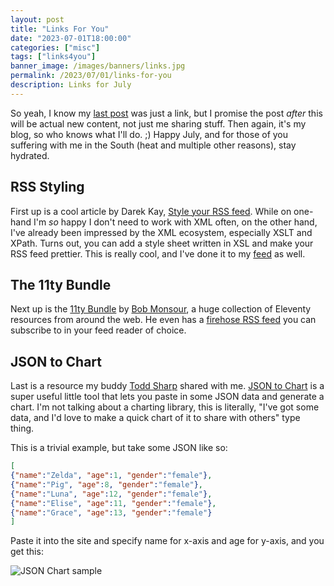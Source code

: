```yaml
---
layout: post
title: "Links For You"
date: "2023-07-01T18:00:00"
categories: ["misc"]
tags: ["links4you"]
banner_image: /images/banners/links.jpg
permalink: /2023/07/01/links-for-you
description: Links for July
---
```


So yeah, I know my [last post](https://www.raymondcamden.com/2023/06/30/algolia-devcon-2023-videos) was just a link, but I promise the post *after* this will be actual new content, not just me sharing stuff. Then again, it's my blog, so who knows what I'll do. ;) Happy July, and for those of you suffering with me in the South (heat and multiple other reasons), stay hydrated. 

## RSS Styling

First up is a cool article by Darek Kay, [Style your RSS feed](https://darekkay.com/blog/rss-styling/). While on one-hand I'm *so* happy I don't need to work with XML often, on the other hand, I've already been impressed by the XML ecosystem, especially XSLT and XPath. Turns out, you can add a style sheet written in XSL and make your RSS feed prettier. This is really cool, and I've done it to my [feed](/feed.xml) as well. 

## The 11ty Bundle

Next up is the [11ty Bundle](https://11tybundle.dev/) by [Bob Monsour](https://www.bobmonsour.com/), a huge collection of Eleventy resources from around the web. He even has a [firehose RSS feed](https://11tybundle.dev/firehosefeed.xml) you can subscribe to in your feed reader of choice.

## JSON to Chart

Last is a resource my buddy [Todd Sharp](https://recursive.codes/) shared with me. [JSON to Chart](https://jsontochart.com/) is a super useful little tool that lets you paste in some JSON data and generate a chart. I'm not talking about a charting library, this is literally, "I've got some data, and I'd love to make a quick chart of it to share with others" type thing. 

This is a trivial example, but take some JSON like so:

```json
[
{"name":"Zelda", "age":1, "gender":"female"},
{"name":"Pig", "age":8, "gender":"female"},
{"name":"Luna", "age":12, "gender":"female"},
{"name":"Elise", "age":11, "gender":"female"},
{"name":"Grace", "age":13, "gender":"female"}
]
```

Paste it into the site and specify name for x-axis and age for y-axis, and you get this:

<p>
<img src="https://static.raymondcamden.com/images/2023/07/jsonchart.png" alt="JSON Chart sample" class="imgborder imgcenter" loading="lazy">
</p>